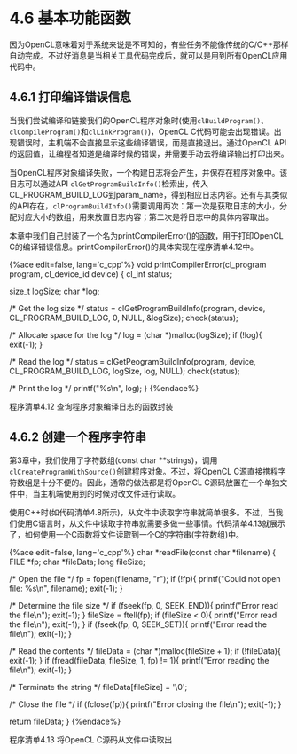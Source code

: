 # 4.6 基本功能函数

因为OpenCL意味着对于系统来说是不可知的，有些任务不能像传统的C/C++那样自动完成。不过好消息是当相关工具代码完成后，就可以是用到所有OpenCL应用代码中。

## 4.6.1 打印编译错误信息

当我们尝试编译和链接我们的OpenCL程序对象时(使用`clBuildProgram()`、`clCompileProgram()`和`clLinkProgram()`)，OpenCL C代码可能会出现错误。出现错误时，主机端不会直接显示这些编译错误，而是直接退出。通过OpenCL API的返回值，让编程者知道是编译时候的错误，并需要手动去将编译输出打印出来。

当OpenCL程序对象编译失败，一个构建日志将会产生，并保存在程序对象中。该日志可以通过API `clGetProgramBuildInfo()`检索出，传入CL_PROGRAM_BUILD_LOG到param_name，得到相应日志内容。还有与其类似的API存在，`clProgramBuildInfo()`需要调用两次：第一次是获取日志的大小，分配对应大小的数组，用来放置日志内容；第二次是将日志中的具体内容取出。

本章中我们自己封装了一个名为printCompilerError()的函数，用于打印OpenCL C的编译错误信息。printCompilerError()的具体实现在程序清单4.12中。

{%ace edit=false, lang='c_cpp'%}
void printCompilerError(cl_program program, cl_device_id device)
{
  cl_int status;
  
  size_t logSize;
  char *log;
  
  /* Get the log size */
  status = clGetProgramBuildInfo(program, device, CL_PROGRAM_BUILD_LOG, 0, NULL, &logSize);
  check(status);
  
  /* Allocate space for the log */
  log = (char *)malloc(logSize);
  if (!log){
    exit(-1);
  }
  
  /* Read the log */
  status = clGetPeogramBuildInfo(program, device, CL_PROGRAM_BUILD_LOG, logSize, log, NULL);
  check(status);
  
  /* Print the log */
  printf("%s\n", log);
}
{%endace%}

程序清单4.12 查询程序对象编译日志的函数封装

## 4.6.2 创建一个程序字符串

第3章中，我们使用了字符数组(const char **strings)，调用`clCreateProgramWithSource()`创建程序对象。不过，将OpenCL C源直接携程字符数组是十分不便的。因此，通常的做法都是将OpenCL C源码放置在一个单独文件中，当主机端使用到的时候对改文件进行读取。

使用C++时(如代码清单4.8所示)，从文件中读取字符串就简单很多。不过，当我们使用C语言时，从文件中读取字符串就需要多做一些事情。代码清单4.13就展示了，如何使用一个C函数将文件读取到一个C的字符串(字符数组)中。

{%ace edit=false, lang='c_cpp'%}
char *readFile(const char *filename)
{
  FILE *fp;
  char *fileData;
  long fileSize;
  
  /* Open the file */
  fp = fopen(filename, "r");
  if (!fp){
    printf("Could not open file: %s\n", filename);
    exit(-1);
  }
  
  /* Determine the file size */
  if (fseek(fp, 0, SEEK_END)){
    printf("Error read the file\n");
    exit(-1);
  }
  fileSize = ftell(fp);
  if (fileSize < 0){
    printf("Error read the file\n");
    exit(-1);
  }
  if (fseek(fp, 0, SEEK_SET)){
    printf("Error read the file\n");
    exit(-1);
  }
  
  /* Read the contents */
  fileData = (char *)malloc(fileSize + 1);
  if (!fileData){
    exit(-1);
  }
  if (fread(fileData, fileSize, 1, fp) != 1){
    printf("Error reading the file\n");
    exit(-1);
  }
  
  /* Terminate the string */
  fileData[fileSize] = '\0';
  
  /* Close the file */
  if (fclose(fp)){
    printf("Error closing the file\n");
    exit(-1);
  }
  
  return fileData;
}
{%endace%}

程序清单4.13 将OpenCL C源码从文件中读取出
